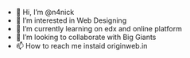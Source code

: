 - 👋 Hi, I’m @n4nick
- 👀 I’m interested in Web Designing
- 🌱 I’m currently learning on edx and online platform
- 💞️ I’m looking to collaborate with Big Giants
- 📫 How to reach me instaid originweb.in

<!---
n4nick/n4nick is a ✨ special ✨ repository because its `README.md` (this file) appears on your GitHub profile.
You can click the Preview link to take a look at your changes.
--->

